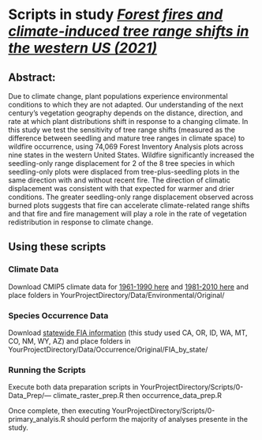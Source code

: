 # Scripts in study [*Forest fires and climate-induced tree range shifts in the western US (2021)*](https://doi.org/10.1038/s41467-021-26838-z)

## Abstract:
Due to climate change, plant populations experience environmental conditions to which they are not adapted. Our understanding of the next century’s vegetation geography depends on the distance, direction, and rate at which plant distributions shift in response to a changing climate. In this study we test the sensitivity of tree range shifts (measured as the difference between seedling and mature tree ranges in climate space) to wildfire occurrence, using 74,069 Forest Inventory Analysis plots across nine states in the western United States. Wildfire significantly increased the seedling-only range displacement for 2 of the 8 tree species in which seedling-only plots were displaced from tree-plus-seedling plots in the same direction with and without recent fire. The direction of climatic displacement was consistent with that expected for warmer and drier conditions. The greater seedling-only range displacement observed across burned plots suggests that fire can accelerate climate-related range shifts and that fire and fire management will play a role in the rate of vegetation redistribution in response to climate change.

## Using these scripts
### Climate Data
Download CMIP5 climate data for [1961-1990 here](http://www.cacpd.org/climate_normals/NA_NORM_6190_Bioclim_netCDF.7z) and [1981-2010 here](http://www.cacpd.org/climate_normals/NA_NORM_8110_Bioclim_netCDF.7z) and place folders in YourProjectDirectory/Data/Environmental/Original/

### Species Occurrence Data
Download [statewide FIA information](https://apps.fs.usda.gov/fia/datamart/CSV/datamart_csv.html) (this study used CA, OR, ID, WA, MT, CO, NM, WY, AZ) and place folders in YourProjectDirectory/Data/Occurrence/Original/FIA_by_state/

### Running the Scripts
Execute both data preparation scripts in YourProjectDirectory/Scripts/0-Data_Prep/–– climate_raster_prep.R then occurrence_data_prep.R

Once complete, then executing YourProjectDirectory/Scripts/0-primary_analyis.R should perform the majority of analyses presente in the study.
